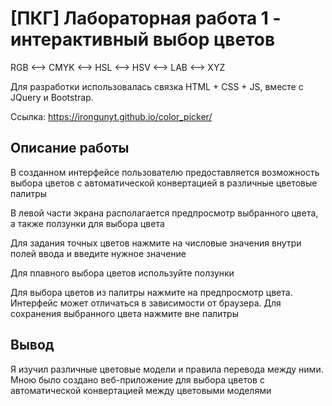 # [ПКГ] Лабораторная работа 1 - интерактивный выбор цветов

RGB <--> CMYK <--> HSL <--> HSV <--> LAB <--> XYZ

Для разработки использовалась связка HTML + CSS + JS, вместе с JQuery и Bootstrap.

Ссылка: https://irongunyt.github.io/color_picker/

## Описание работы

В созданном интерфейсе пользователю предоставляется возможность выбора цветов с автоматической конвертацией в различные цветовые палитры

В левой части экрана располагается предпросмотр выбранного цвета, а также ползунки для выбора цвета

Для задания точных цветов нажмите на числовые значения внутри полей ввода и введите нужное значение

Для плавного выбора цветов используйте ползунки

Для выбора цветов из палитры нажмите на предпросмотр цвета. Интерфейс может отличаться в зависимости от браузера. Для сохранения выбранного цвета нажмите вне палитры

## Вывод

Я изучил различные цветовые модели и правила перевода между ними. Мною было создано веб-приложение для выбора цветов с автоматической конвертацией между цветовыми моделями
